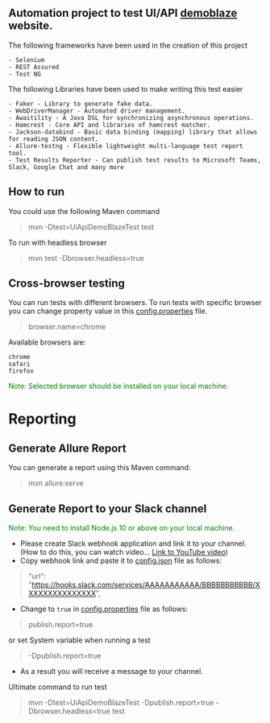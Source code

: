 ## Automation project to test UI/API [demoblaze](https://www.demoblaze.com/) website.

Тhe following frameworks have been used in the creation of this project

```
- Selenium
- REST Assured
- Test NG
```

The following Libraries have been used to make writing this test easier

```
- Faker - Library to generate fake data.
- WebDriverManager - Automated driver management.
- Awaitility - A Java DSL for synchronizing asynchronous operations.
- Hamcrest - Core API and libraries of hamcrest matcher.
- Jackson-databind - Basic data binding (mapping) library that allows for reading JSON content.
- Allure-testng - Flexible lightweight multi-language test report tool.
- Test Results Reporter - Can publish test results to Microsoft Teams, Slack, Google Chat and many more
```

## How to run

You could use the following Maven command
> mvn -Dtest=UiApiDemoBlazeTest test

To run with headless browser
> mvn test -Dbrowser.headless=true

## Cross-browser testing

You can run tests with different browsers. To run tests with specific browser you can change property value in
this [config.properties](config.properties) file.
> browser.name=chrome

Available browsers are:

```
chrome
safari
firefox
```

<p style='color:green'>Note: Selected browser should be installed on your local machine.</p>

# Reporting

## Generate Allure Report

You can generate a report using this Maven command:

> mvn allure:serve

## Generate Report to your Slack channel

<p style='color:green'>Note: You need to install Node.js 10 or above on your local machine.</p>

- Please create Slack webhook application and link it to your channel. (How to do
  this, you can watch video... [Link to YouTube video](https://www.youtube.com/watch?v=6NJuntZSJVA))
- Copy webhook link and paste it to [config.json](config.json) file as follows:

> "url": "https://hooks.slack.com/services/AAAAAAAAAAA/BBBBBBBBBBB/XXXXXXXXXXXXXXX",

- Change to `true` in [config.properties](config.properties) file as follows:

> publish.report=true

or set System variable when running a test
> -Dpublish.report=true

- As a result you will receive a message to your channel.

Ultimate command to run test
> mvn -Dtest=UiApiDemoBlazeTest -Dpublish.report=true -Dbrowser.headless=true test

